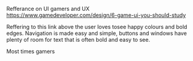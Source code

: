 Refferance on UI gamers and UX
https://www.gamedeveloper.com/design/6-game-ui-you-should-study

Reffering to this link above the user loves tosee happy colours and bold edges. Navigation is made easy and simple, buttons and windows have plenty of room for text that is often bold and easy to see.

Most times gamers 